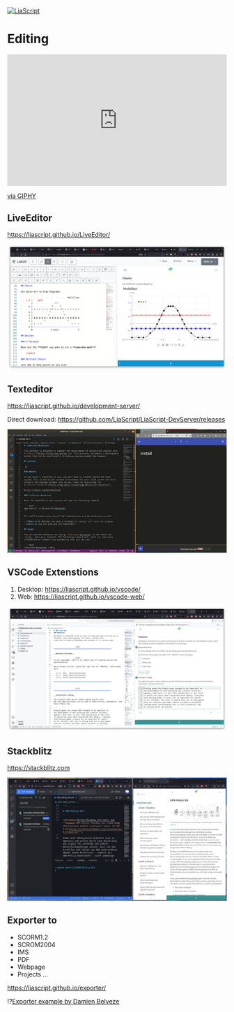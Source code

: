 [![LiaScript](https://raw.githubusercontent.com/LiaScript/LiaScript/master/badges/course.svg)](https://liascript.github.io/course/?https://github.com/LiaPlayground/eLearningAfrica-Kigali-2024/blob/main/3-Editors.md)

# Editing

<div style="width:100%;height:0;padding-bottom:60%;position:relative;"><iframe src="https://giphy.com/embed/Ws6T5PN7wHv3cY8xy8" width="100%" height="100%" style="position:absolute" frameBorder="0" class="giphy-embed" allowFullScreen></iframe></div><p><a href="https://giphy.com/gifs/nounish-dao-nouns-noggles-Ws6T5PN7wHv3cY8xy8">via GIPHY</a></p>

## LiveEditor

https://liascript.github.io/LiveEditor/

![LiveEditor](pic/live-editor.png)

## Texteditor

https://liascript.github.io/development-server/

Direct download: https://github.com/LiaScript/LiaScript-DevServer/releases

![Texteditor](https://raw.githubusercontent.com/LiaScript/LiaScript-DevServer/main/pics/live-update.gif)<!-- style="width: 100%"-->


## VSCode Extenstions

1. Desktop: https://liascript.github.io/vscode/
2. Web: https://liascript.github.io/vscode-web/

![VSCode](pic/vscode.png)

## Stackblitz

https://stackblitz.com

![Stackblitz](pic/stackblitz.png)

## Exporter to

- SCORM1.2
- SCROM2004
- IMS
- PDF
- Webpage
- Projects ...

https://liascript.github.io/exporter/

!?[Exporter example by Damien Belveze](https://www.youtube.com/watch?v=yk4uEqoKcpw)
